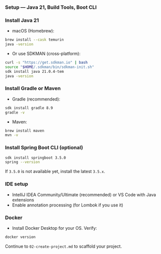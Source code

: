### Setup — Java 21, Build Tools, Boot CLI

### Install Java 21
- macOS (Homebrew):
```bash
brew install --cask temurin
java -version
```

- Or use SDKMAN (cross-platform):
```bash
curl -s "https://get.sdkman.io" | bash
source "$HOME/.sdkman/bin/sdkman-init.sh"
sdk install java 21.0.4-tem
java -version
```

### Install Gradle or Maven
- Gradle (recommended):
```bash
sdk install gradle 8.9
gradle -v
```

- Maven:
```bash
brew install maven
mvn -v
```

### Install Spring Boot CLI (optional)
```bash
sdk install springboot 3.5.0
spring --version
```

If `3.5.0` is not available yet, install the latest `3.5.x`.

### IDE setup
- IntelliJ IDEA Community/Ultimate (recommended) or VS Code with Java extensions
- Enable annotation processing (for Lombok if you use it)

### Docker
- Install Docker Desktop for your OS. Verify:
```bash
docker version
```

Continue to `02-create-project.md` to scaffold your project.


